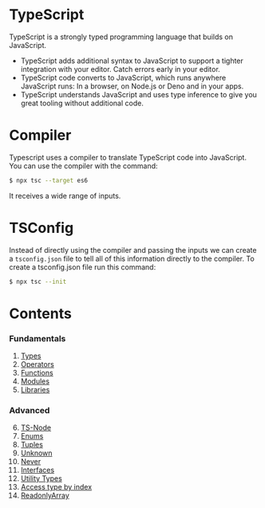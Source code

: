 # TypeScript

TypeScript is a strongly typed programming language that builds on JavaScript.

- TypeScript adds additional syntax to JavaScript to support a tighter integration with your editor. Catch errors early in your editor.
- TypeScript code converts to JavaScript, which runs anywhere JavaScript runs: In a browser, on Node.js or Deno and in your apps.
- TypeScript understands JavaScript and uses type inference to give you great tooling without additional code.

# Compiler

Typescript uses a compiler to translate TypeScript code into JavaScript. You can use the compiler with the command:

```bash
$ npx tsc --target es6
```

It receives a wide range of inputs.

# TSConfig

Instead of directly using the compiler and passing the inputs we can create a `tsconfig.json` file to tell all of this information directly to the compiler. To create a tsconfig.json file run this command:

```bash
$ npx tsc --init
```

# Contents

### Fundamentals

1. [Types](./types/)
2. [Operators](./operators/)
3. [Functions](./functions/)
4. [Modules](./modules/)
5. [Libraries](./libraries/)

### Advanced

6. [TS-Node](./ts-node/)
7. [Enums](./enums/)
8. [Tuples](./tuples/)
9. [Unknown](./unknown/)
10. [Never](./never/)
11. [Interfaces](./interfaces/)
12. [Utility Types](./utility-types/)
13. [Access type by index](./access-types/)
14. [ReadonlyArray](./readonly-array/)
